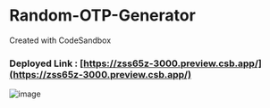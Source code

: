 # Random-OTP-Generator
Created with CodeSandbox
### Deployed Link : [https://zss65z-3000.preview.csb.app/](https://zss65z-3000.preview.csb.app/)
![image](https://user-images.githubusercontent.com/99419751/208289055-1ae4bac6-0201-4615-b80e-cd13285368e9.png)
